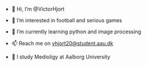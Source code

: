 - 👋 Hi, I’m @VictorHjort
- 👀 I’m interested in football and serious games
- 🌱 I’m currently learning python and image processing
- 📫 Reach me on vhjort20@student.aau.dk

- 🏫 I study Medioligy at Aalborg University 

<!---
VictorHjort/VictorHjort is a ✨ special ✨ repository because its `README.md` (this file) appears on your GitHub profile.
You can click the Preview link to take a look at your changes.
--->
